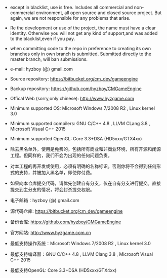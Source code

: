 ﻿* except in blacklist, use is free. Includes all commercial and non-commercial environment,
    all open source and closed source project. But again, we are not responsible for any problems that arise.

* Re the development or use of the project, the name must have a clear identity.
    Otherwise you will not get any kind of support,and was added to the blacklist,even if you pay.

* when committing code to the repo in preference to creating its own branches only in own branch is submitted.
    Submitted directly to the master branch, will ban submissions.

* e-mail: hyzboy (@) gmail.com
* Source repository: https://bitbucket.org/cm_dev/gameengine
* Backup repository: https://github.com/hyzboy/CMGameEngine
* Offical Web (sorry,only chinese): http://www.hyzgame.com

* Minimum supported OS: Microsoft Windows 7/2008 R2 , Linux kernel 3.0
* Minimum supported compilers: GNU C/C++ 4.8 , LLVM CLang 3.8 , Microsoft Visual C++ 2015
* Minimum supported OpenGL: Core 3.3+DSA (HD5xxx/GTX4xx)


* 除去黑名单外，使用是免费的。包括所有商业和非商业环境，所有开源和闭源工程。但同样的，我们不会为出现的任何问题负责。
* 对本工程的再开发或使用，必须有明确的名称标识。否则你将不会得到任何形式的支持，并被加入黑名单，即使你付费。
* 如果向本仓库提交代码，请优先创建自有分支，仅在自有分支进行提交。直接提交到主分支的情况，将会封杀提交权限。
* 电子邮箱：hyzboy (@) gmail.com
* 源代码仓库: https://bitbucket.org/cm_dev/gameengine
* 备份仓库: https://github.com/hyzboy/CMGameEngine
* 官方网站: http://www.hyzgame.com.cn

* 最低支持操作系统：Microsoft Windows 7/2008 R2 , Linux kernel 3.0
* 最低支持编译器：GNU C/C++ 4.8 , LLVM Clang 3.8 , Microsoft Visual C++ 2015
* 最低支持OpenGL: Core 3.3+DSA (HD5xxx/GTX4xx)
